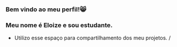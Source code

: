 ### Bem vindo ao meu perfil!😸
### Meu nome é Eloize e sou estudante. 
- Utilizo esse espaço para compartilhamento dos meu projetos.
/[](https://media.tenor.com/JR6q0Nvzr_wAAAAM/baby-yoda.gif)

